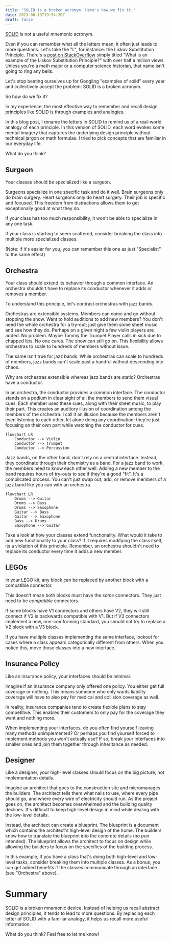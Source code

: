 ```yaml
---
title: "SOLID is a broken acronym. Here's how we fix it."
date: 2023-08-13T19:54:20Z
draft: false
---
```


[SOLID](https://en.wikipedia.org/wiki/SOLID) is not a useful mnemonic acronym.

Even if you can remember what all the letters mean, it often just leads to more
questions. Let's take the "L", for instance: the Liskov Substitution Principle.
There's a [post on
StackOverflow](https://stackoverflow.com/questions/56860/what-is-an-example-of-the-liskov-substitution-principle)
simply titled "What is an example of the Liskov Substitution Principle?" with
over half a million views. Unless you're a math major or a computer science
historian, that name isn't going to ring any bells.

Let's stop beating ourselves up for Googling "examples of solid" every year and
collectively accept the problem: SOLID is a broken acronym.

So how do we fix it?

In my experience, the most effective way to remember and recall design
principles like SOLID is through examples and analogies.

In this blog post, I rename the letters in SOLID to remind us of a real-world
analogy of each principle. In this version of SOLID, each word evokes some
mental imagery that captures the underlying design principle without technical
jargon or math formulas. I tried to pick concepts that are familiar in our
everyday life.

What do you think?

## Surgeon

Your classes should be specialized like a surgeon.

Surgeons specialize in one specific task and do it well. Brain surgeons only do
brain surgery. Heart surgeons only do heart surgery. Their job is specific and
focused. This freedom from distractions allows them to get exceptionally good at
what they do.

If your class has too much responsibility, it won't be able to specialize in any
one task.

If your class is starting to seem scattered, consider breaking the class into
multiple more specialized classes.

(Note: if it's easier for you, you can remember this one as just "Specialist" to the same effect)

## Orchestra

Your class should extend its behavior through a common interface. An orchestra
shouldn't have to replace its conductor whenever it adds or removes a member.

To understand this principle, let's contrast orchestras with jazz bands.

Orchestras are extensible systems. Members can come and go without stopping the
show. Want to hold auditions to add new members? You don't need the whole
orchestra for a try-out; just give them some sheet music and see how they do.
Perhaps on a given night a few violin players are added. No problem. Maybe Tommy
the Trumpet Player calls in sick due to chapped lips. No one cares. The show can
still go on. This flexibility allows orchestras to scale to hundreds of members
without issue.

The same isn't true for jazz bands. While orchestras can scale to hundreds of
members, jazz bands can't scale past a handful without descending into chaos.

Why are orchestras extensible whereas jazz bands are static? Orchestras
have a conductor.

In an orchestra, the conductor provides a common interface. The
conductor stands on a podium in clear sight of all the members to send them
visual cues. Each member uses these cues, along with their sheet music, to play
their part. This creates an auditory illusion of coordination among the members
of the orchestra. I call it an illusion because the members aren't even
listening to each other, let alone doing any coordination; they're just focusing
on their own part while watching the conductor for cues.

```mermaid
flowchart LR
    Conductor --> Violin
    Conductor --> Trumpet
    Conductor --> Percussion
```

Jazz bands, on the other hand, don't rely on a central interface. Instead, they
coordinate through their chemistry as a band. For a jazz band to work, the
members need to know each other well. Adding a new member to the band requires
hours of try-outs to see if they're a good "fit". It's a complicated process.
You can't just swap out, add, or remove members of a jazz band like you can with
an orchestra.

```mermaid
flowchart LR
    Drums --> Guitar
    Drums --> Bass
    Drums --> Saxophone
    Guitar --> Bass
    Guitar --> Saxophone
    Bass --> Drums
    Saxophone --> Guitar
```

Take a look at how your classes extend functionality. What would it take to add
new functionality to your class? If it requires modifying the class itself, its
a violation of this principle. Remember, an orchestra shouldn't need to replace its
conductor every time it adds a new member.

## LEGOs

In your LEGO kit, any block can be replaced by another block with a compatible
connector.

This doesn't mean both blocks must have the _same_ connectors. They just need to
be _compatible_ connectors.

If some blocks have V1 connectors and others have V2, they will still connect if
V2 is backwards compatible with V1. But if V3 connectors implement a new,
non-comforming standard, you should not try to replace a V2 block with a V3
block.

If you have multiple classes implementing the same interface, lookout for cases
where a class appears categorically different from others. When you notice this,
move those classes into a new interface.

## Insurance Policy

Like an insurance policy, your interfaces should be minimal.

Imagine if an insurance company only offered one policy. You either get full
coverage or nothing. This means someone who only wants liability
coverage will have to also pay for medical and collision coverage as well.

In reality, insurance companies tend to create flexible plans to stay
competitive. This enables their customers to only pay for the coverage they want
and nothing more.

When implementing your interfaces, do you often find yourself leaving many
methods unimplemented? Or perhaps you find yourself forced to implement methods
you won't actually use? If so, break your interfaces into smaller ones and join
them together through inheritance as needed.

## Designer

Like a designer, your high-level classes should focus on the big picture,
not implementation details.

Imagine an architect that goes to the construction site and micromanages the
builders. The architect tells them what nails to use, where every pipe should
go, and where every wire of electricity should run. As the project goes on, the
architect becomes overwhelmed and the building quality declines. It's difficult
to keep high-level design in mind while dealing with the low-level details.

Instead, the architect can create a blueprint. The blueprint is a document which
contains the architect's high-level design of the home. The builders know how to
translate the blueprint into the concrete details (no pun intended). The
blueprint allows the architect to focus on design while allowing the builders to
focus on the specifics of the building process.

In this example, If you have a class that's doing both high-level and low-level
tasks, consider breaking them into multiple classes. As a bonus, you can get
added benefits if the classes communicate through an interface (see "Orchestra"
above).

# Summary

SOLID is a broken mnemonic device. Instead of helping us recall abstract design
principles, it tends to lead to more questions. By replacing each letter of
SOLID with a familiar analogy, it helps us recall more useful information.

What do you think? Feel free to let me know!
